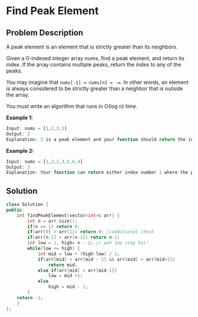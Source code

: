 # Find Peak Element

## Problem Description

A peak element is an element that is strictly greater than its neighbors.

Given a 0-indexed integer array nums, find a peak element, and return its index. If the array contains multiple peaks, return the index to any of the peaks.

You may imagine that `nums[-1] = nums[n] = -∞`. In other words, an element is always considered to be strictly greater than a neighbor that is outside the array.

You must write an algorithm that runs in O(log n) time.

**Example 1:**

```js
Input: nums = [1,2,3,1]
Output: 2
Explanation: 3 is a peak element and your function should return the index number 2.
```

**Example 2:**

```js
Input: nums = [1,2,1,3,5,6,4]
Output: 5
Explanation: Your function can return either index number 1 where the peak element is 2, or index number 5 where the peak element is 6.
```

## Solution

```cpp
class Solution {
public:
	int findPeakElement(vector<int>& arr) {
		int n = arr.size();
		if(n == 1) return 0;
		if(arr[0] > arr[1]) return 0; //additional check
		if(arr[n-1] > arr[n-2]) return n-1;
		int low = 1, high= n - 2; // yeh imp step hai!
		while(low <= high) {
			int mid = low + (high-low) / 2;
			if(arr[mid] > arr[mid - 1] && arr[mid] > arr[mid+1])
				return mid;
			else if(arr[mid] > arr[mid-1])
				low = mid +1;
			else
				high = mid - 1;
		}
	return -1;
	}
};
```

